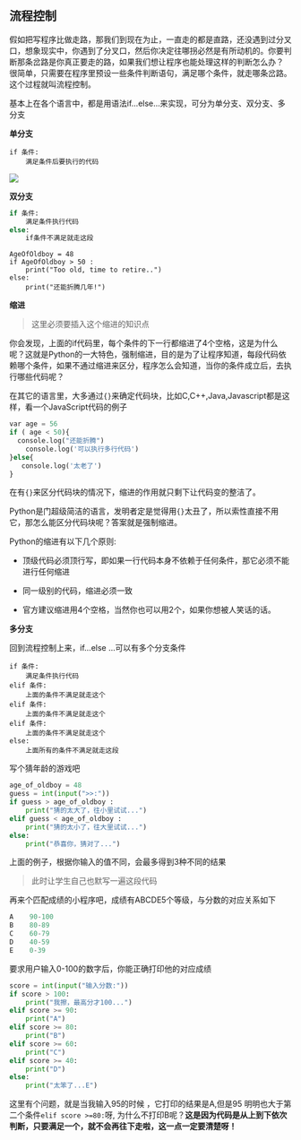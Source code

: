 ## 流程控制

假如把写程序比做走路，那我们到现在为止，一直走的都是直路，还没遇到过分叉口，想象现实中，你遇到了分叉口，然后你决定往哪拐必然是有所动机的。你要判断那条岔路是你真正要走的路，如果我们想让程序也能处理这样的判断怎么办？ 很简单，只需要在程序里预设一些条件判断语句，满足哪个条件，就走哪条岔路。这个过程就叫流程控制。

基本上在各个语言中，都是用语法if…else…来实现，可分为单分支、双分支、多分支

**单分支**

```
if 条件:
    满足条件后要执行的代码
```

![](https://book.apeland.cn/media/images/2019/02/22/if_else.png)

**双分支**

```py
if 条件:
    满足条件执行代码
else:
    if条件不满足就走这段
```

```
AgeOfOldboy = 48
if AgeOfOldboy > 50 :
    print("Too old, time to retire..")
else:
    print("还能折腾几年!")
```



**缩进**

> 这里必须要插入这个缩进的知识点



你会发现，上面的if代码里，每个条件的下一行都缩进了4个空格，这是为什么呢？这就是Python的一大特色，强制缩进，目的是为了让程序知道，每段代码依赖哪个条件，如果不通过缩进来区分，程序怎么会知道，当你的条件成立后，去执行哪些代码呢？

在其它的语言里，大多通过`{}`来确定代码块，比如C,C++,Java,Javascript都是这样，看一个JavaScript代码的例子

```py
var age = 56
if ( age < 50){
  console.log("还能折腾")
    console.log('可以执行多行代码')
}else{
   console.log('太老了')
}
```

在有`{}`来区分代码块的情况下，缩进的作用就只剩下让代码变的整洁了。

Python是门超级简洁的语言，发明者定是觉得用`{}`太丑了，所以索性直接不用它，那怎么能区分代码块呢？答案就是强制缩进。

Python的缩进有以下几个原则:

* 顶级代码必须顶行写，即如果一行代码本身不依赖于任何条件，那它必须不能进行任何缩进

* 同一级别的代码，缩进必须一致

* 官方建议缩进用4个空格，当然你也可以用2个，如果你想被人笑话的话。



**多分支**

回到流程控制上来，if…else …可以有多个分支条件

```
if 条件:
    满足条件执行代码
elif 条件:
    上面的条件不满足就走这个
elif 条件:
    上面的条件不满足就走这个
elif 条件:
    上面的条件不满足就走这个    
else:
    上面所有的条件不满足就走这段
```

写个猜年龄的游戏吧

```py
age_of_oldboy = 48
guess = int(input(">>:"))
if guess > age_of_oldboy :
    print("猜的太大了，往小里试试...")
elif guess < age_of_oldboy :
    print("猜的太小了，往大里试试...")
else:
    print("恭喜你，猜对了...")
```

上面的例子，根据你输入的值不同，会最多得到3种不同的结果

> 此时让学生自己也默写一遍这段代码



再来个匹配成绩的小程序吧，成绩有ABCDE5个等级，与分数的对应关系如下

```py
A    90-100
B    80-89
C    60-79
D    40-59
E    0-39
```

要求用户输入0-100的数字后，你能正确打印他的对应成绩

```py
score = int(input("输入分数:"))
if score > 100:
    print("我擦，最高分才100...")
elif score >= 90:
    print("A")
elif score >= 80:
    print("B")
elif score >= 60:
    print("C")
elif score >= 40:
    print("D")
else:
    print("太笨了...E")
```

这里有个问题，就是当我输入95的时候 ，它打印的结果是A,但是95 明明也大于第二个条件`elif score >=80:`呀, 为什么不打印B呢？**这是因为代码是从上到下依次判断，只要满足一个，就不会再往下走啦，这一点一定要清楚呀！**


